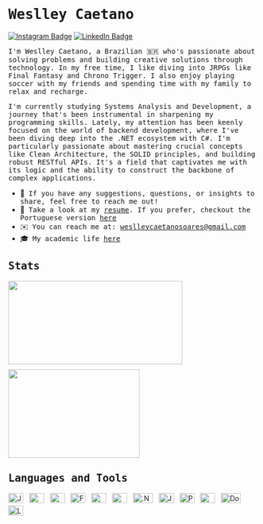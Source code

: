 # <samp>Weslley Caetano</samp> 

[![Instagram Badge](https://img.shields.io/badge/Instagram-%23E4405F.svg?&style=flat-square&logo=instagram&logoColor=white&color=071A2C&link=https://www.instagram.com/mupezzuol)](https://www.instagram.com/_weslleycaetano)
[![LinkedIn Badge](https://img.shields.io/badge/LinkedIn-%23E4405F.svg?&style=flat-square&logo=linkedin&logoColor=white&color=071A2C&link=https://www.linkedin.com/in/mupezzuol/)](https://www.linkedin.com/in/weslleycsoares/)

<samp> I'm Weslley Caetano, a Brazilian 🇧🇷 who's passionate about solving problems and building creative solutions through technology. In my free time, I like diving into JRPGs like Final Fantasy and Chrono Trigger. I also enjoy playing soccer with my friends and spending time with my family to relax and recharge.

<samp>I'm currently studying Systems Analysis and Development, a journey that's been instrumental in sharpening my programming skills. Lately, my attention has been keenly focused on the world of backend development, where I've been diving deep into the .NET ecosystem with C#. I'm particularly passionate about mastering crucial concepts like Clean Architecture, the SOLID principles, and building robust RESTful APIs. It's a field that captivates me with its logic and the ability to construct the backbone of complex applications.
</samp>


- 🤝 &nbsp;<samp>If you have any suggestions, questions, or insights to share, feel free to reach me out!</samp>
- 📄 &nbsp;<samp>Take a look at my [resume](https://wescaetano.github.io/my-portfolio/assets/cv-weslley-en.pdf). If you prefer, checkout the Portuguese version [here](https://wescaetano.github.io/my-portfolio/assets/cv-weslley-pt.pdf)</samp>
- ✉️ &nbsp;<samp>You can reach me at: weslleycaetanosoares@gmail.com</samp>
- 🎓 &nbsp;<samp>My academic life [here](https://github.com/wescaetano/academic-life)</samp>


<div>
  <h2><samp>Stats</samp></h2>
  <div align="left" style="display: flex; flex-wrap: wrap; gap: 10px;">
    <img width="350" height="168" src="https://github-readme-stats.vercel.app/api?username=wescaetano&theme=gotham&show_icons=true" />
    <img width="264" height="178" src="https://github-readme-stats.vercel.app/api/top-langs/?username=wescaetano&theme=gotham&layout=compact" />
  </div>
</div>


<div align="left">
  <h2><samp>Languages and Tools</samp></h2>
  <img src="https://cdn.jsdelivr.net/gh/devicons/devicon@latest/icons/javascript/javascript-original.svg" alt="Js" title="JavaScript" width="30" height="20" style="display: inline-block; margin-bottom: 5px;" />&nbsp;&nbsp;
  <img src="https://cdn.jsdelivr.net/gh/devicons/devicon@latest/icons/html5/html5-original.svg" alt="HTML" title="HTML" width="30" height="20"  style="display: inline-block; margin-bottom: 5px;" />&nbsp;&nbsp;
  <img src="https://cdn.jsdelivr.net/gh/devicons/devicon@latest/icons/css3/css3-original.svg" alt="CSS" title="CSS" width="30" height="20"  style="display: inline-block; margin-bottom: 5px;" />&nbsp;&nbsp;
  <img src="https://cdn.jsdelivr.net/gh/devicons/devicon@latest/icons/figma/figma-original.svg" alt="Figma" title="Figma" width="30" height="20"  style="display: inline-block; margin-bottom: 5px;" />&nbsp;&nbsp;
  <img src="https://cdn.jsdelivr.net/gh/devicons/devicon@latest/icons/cplusplus/cplusplus-original.svg" alt="C++" title="C++" width="30" height="20"  style="display: inline-block; margin-bottom: 5px;" />&nbsp;&nbsp;
  <img src="https://cdn.jsdelivr.net/gh/devicons/devicon@latest/icons/csharp/csharp-original.svg" alt="C#" title="C#" width="30" height="20"  style="display: inline-block; margin-bottom: 5px;" />&nbsp;&nbsp;
  <img src="https://cdn.jsdelivr.net/gh/devicons/devicon@latest/icons/dot-net/dot-net-original.svg" alt=".Net" title=".Net" width="40" height="20"  style="display: inline-block; margin-bottom: 5px;" />&nbsp;&nbsp;
  <img src="https://cdn.jsdelivr.net/gh/devicons/devicon@latest/icons/java/java-original.svg" alt="Java" title="Java" width="30" height="20"  style="display: inline-block; margin-bottom: 5px;" />&nbsp;&nbsp;
  <img src="https://cdn.jsdelivr.net/gh/devicons/devicon@latest/icons/postgresql/postgresql-original.svg" alt="Postgres" title="PostgreSQL" width="30" height="20"  style="display: inline-block; margin-bottom: 5px;" />&nbsp;&nbsp;
  <img src="https://cdn.jsdelivr.net/gh/devicons/devicon@latest/icons/mysql/mysql-original.svg" alt="MySQL" title="MySQL" width="30" height="20"  style="display: inline-block; margin-bottom: 5px;" />&nbsp;&nbsp;
  <img src="https://cdn.jsdelivr.net/gh/devicons/devicon@latest/icons/docker/docker-original.svg" alt="Docker" title="Docker" width="40" height="20"  style="display: inline-block; margin-bottom: 5px;" />&nbsp;&nbsp;
  <img src="https://cdn.jsdelivr.net/gh/devicons/devicon@latest/icons/linux/linux-original.svg" alt="Linux" title="Linux" width="30" height="20"  style="display: inline-block; margin-bottom: 5px;" />&nbsp;&nbsp;

</div>
                                                      
